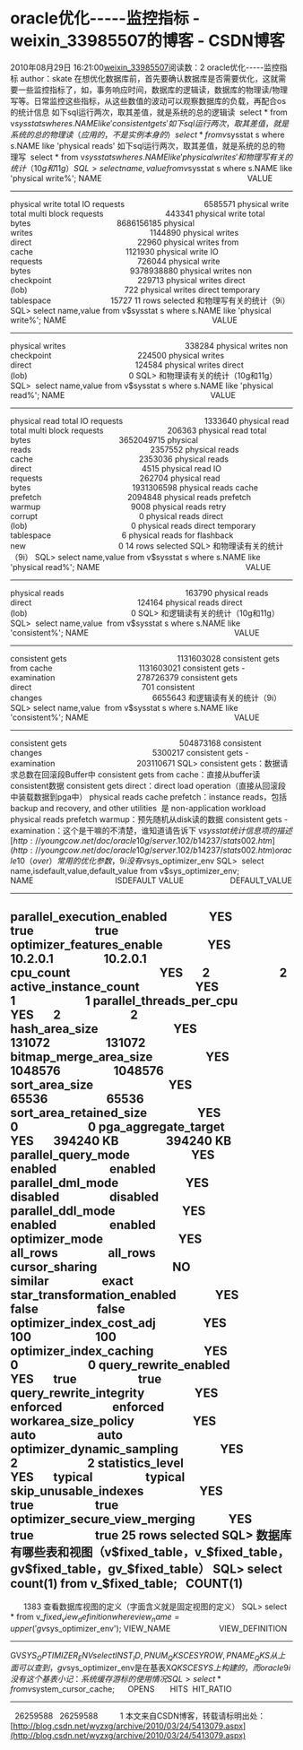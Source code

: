 # oracle优化-----监控指标 - weixin_33985507的博客 - CSDN博客
2010年08月29日 16:21:00[weixin_33985507](https://me.csdn.net/weixin_33985507)阅读数：2
oracle优化-----监控指标
author：skate
在想优化数据库前，首先要确认数据库是否需要优化，这就需要一些监控指标了，如，事务响应时间，数据库的逻辑读，数据库的物理读/物理写等。日常监控这些指标，从这些数值的波动可以观察数据库的负载，再配合os的统计信息
如下sql运行两次，取其差值，就是系统的总的逻辑读
 select * from v$sysstat s where s.NAME like 'consistent gets'
如下sql运行两次，取其差值，就是系统的总的物理读（应用的，不是实例本身的）
 select * from v$sysstat s where s.NAME like 'physical reads'
如下sql运行两次，取其差值，就是系统的总的物理写
 select * from v$sysstat s where s.NAME like 'physical writes'
和物理写有关的统计（10g和11g）
SQL>  select name,value from v$sysstat s where s.NAME like 'physical write%';
NAME                                                                  VALUE
---------------------------------------------------------------- ----------
physical write total IO requests                                    6585571
physical write total multi block requests                            443341
physical write total bytes                                       8686156185
physical writes                                                     1144890
physical writes direct                                                22960
physical writes from cache                                          1121930
physical write IO requests                                           726044
physical write bytes                                             9378938880
physical writes non checkpoint                                       229713
physical writes direct (lob)                                            722
physical writes direct temporary tablespace                           15727
11 rows selected
和物理写有关的统计（9i）
SQL> select name,value from v$sysstat s where s.NAME like 'physical write%';
NAME                                                                  VALUE
---------------------------------------------------------------- ----------
physical writes                                                      338284
physical writes non checkpoint                                       224500
physical writes direct                                               124584
physical writes direct (lob)                                              0
SQL>
和物理读有关的统计（10g和11g）
SQL>  select name,value from v$sysstat s where s.NAME like 'physical read%';
NAME                                                                  VALUE
---------------------------------------------------------------- ----------
physical read total IO requests                                     1333640
physical read total multi block requests                             206363
physical read total bytes                                        3652049715
physical reads                                                      2357552
physical reads cache                                                2353036
physical reads direct                                                  4515
physical read IO requests                                            262704
physical read bytes                                              1931306598
physical reads cache prefetch                                       2094848
physical reads prefetch warmup                                         9008
physical reads retry corrupt                                              0
physical reads direct (lob)                                               0
physical reads direct temporary tablespace                                6
physical reads for flashback new                                          0
14 rows selected
SQL>
和物理读有关的统计（9i）
SQL> select name,value from v$sysstat s where s.NAME like 'physical read%';
NAME                                                                  VALUE
---------------------------------------------------------------- ----------
physical reads                                                       163790
physical reads direct                                                124164
physical reads direct (lob)                                               0
SQL>
和逻辑读有关的统计（10g和11g）
SQL>  select name,value  from v$sysstat s where s.NAME like 'consistent%';
NAME                                                                  VALUE
---------------------------------------------------------------- ----------
consistent gets                                                  1131603028
consistent gets from cache                                       1131603021
consistent gets - examination                                     278726379
consistent gets direct                                                  701
consistent changes                                                  6655643
和逻辑读有关的统计（9i）
SQL> select name,value  from v$sysstat s where s.NAME like 'consistent%';
NAME                                                                  VALUE
---------------------------------------------------------------- ----------
consistent gets                                                   504873168
consistent changes                                                  5300217
consistent gets - examination                                     203110671
SQL>
consistent gets：数据请求总数在回滚段Buffer中
consistent gets from cache：直接从buffer读consistent数据
consistent gets direct：direct load operation（直接从回滚段中装载数据到pga中）
physical reads cache prefetch：instance reads，包括backup and recovery, and other utilities  是 non-application workload
physical reads prefetch warmup：预先随机从disk读的数据
consistent gets - examination：这个是干嘛的不清楚，谁知道请告诉下
v$sysstat统计信息项的描述
[http://youngcow.net/doc/oracle10g/server.102/b14237/stats002.htm](http://youngcow.net/doc/oracle10g/server.102/b14237/stats002.htm)
oracle10（over）常用的优化参数，9i没有v$sys_optimizer_env
SQL>  select name,isdefault,value,default_value from v$sys_optimizer_env;
NAME                                     ISDEFAULT VALUE                     DEFAULT_VALUE
---------------------------------------- --------- ------------------------- -------------------------
parallel_execution_enabled               YES       true                      true
optimizer_features_enable                YES       10.2.0.1                  10.2.0.1
cpu_count                                YES       2                         2
active_instance_count                    YES       1                         1
parallel_threads_per_cpu                 YES       2                         2
hash_area_size                           YES       131072                    131072
bitmap_merge_area_size                   YES       1048576                   1048576
sort_area_size                           YES       65536                     65536
sort_area_retained_size                  YES       0                         0
pga_aggregate_target                     YES       394240 KB                 394240 KB
parallel_query_mode                      YES       enabled                   enabled
parallel_dml_mode                        YES       disabled                  disabled
parallel_ddl_mode                        YES       enabled                   enabled
optimizer_mode                           YES       all_rows                  all_rows
cursor_sharing                           NO        similar                   exact
star_transformation_enabled              YES       false                     false
optimizer_index_cost_adj                 YES       100                       100
optimizer_index_caching                  YES       0                         0
query_rewrite_enabled                    YES       true                      true
query_rewrite_integrity                  YES       enforced                  enforced
workarea_size_policy                     YES       auto                      auto
optimizer_dynamic_sampling               YES       2                         2
statistics_level                         YES       typical                   typical
skip_unusable_indexes                    YES       true                      true
optimizer_secure_view_merging            YES       true                      true
25 rows selected
SQL>
数据库有哪些表和视图（v$fixed_table，v_$fixed_table，gv$fixed_table，gv_$fixed_table）
SQL> select count(1) from v_$fixed_table;
  COUNT(1)
----------
      1383
查看数据库视图的定义（字面含义就是固定视图的定义）
SQL> select * from v_$fixed_view_definition where view_name = upper('gv$sys_optimizer_env');
VIEW_NAME                      VIEW_DEFINITION
------------------------------ --------------------------------------------------------------------------------
GV$SYS_OPTIMIZER_ENV           select INST_ID,                        PNUM_QKSCESYROW,                PNAME_QKS
从上面可以查到，gv$sys_optimizer_env是在基表X$QKSCESYS上构建的，而oracle9i没有这个基表
小记：
系统缓存游标的使用情况
SQL> select * from v$system_cursor_cache;
     OPENS       HITS  HIT_RATIO
---------- ---------- ----------
  26259588   26259588          1
本文来自CSDN博客，转载请标明出处：[http://blog.csdn.net/wyzxg/archive/2010/03/24/5413079.aspx](http://blog.csdn.net/wyzxg/archive/2010/03/24/5413079.aspx)
